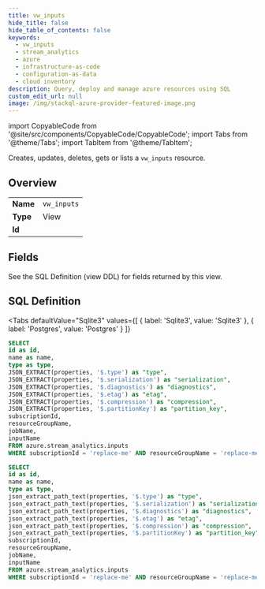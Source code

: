 ```yaml
--- 
title: vw_inputs
hide_title: false
hide_table_of_contents: false
keywords:
  - vw_inputs
  - stream_analytics
  - azure
  - infrastructure-as-code
  - configuration-as-data
  - cloud inventory
description: Query, deploy and manage azure resources using SQL
custom_edit_url: null
image: /img/stackql-azure-provider-featured-image.png
---
```


import CopyableCode from '@site/src/components/CopyableCode/CopyableCode';
import Tabs from '@theme/Tabs';
import TabItem from '@theme/TabItem';

Creates, updates, deletes, gets or lists a <code>vw_inputs</code> resource.

## Overview
<table><tbody>
<tr><td><b>Name</b></td><td><code>vw_inputs</code></td></tr>
<tr><td><b>Type</b></td><td>View</td></tr>
<tr><td><b>Id</b></td><td><CopyableCode code="azure.stream_analytics.vw_inputs" /></td></tr>
</tbody></table>

## Fields

See the SQL Definition (view DDL) for fields returned by this view.

## SQL Definition

<Tabs
defaultValue="Sqlite3"
values={[
{ label: 'Sqlite3', value: 'Sqlite3' },
{ label: 'Postgres', value: 'Postgres' }
]}
>
<TabItem value="Sqlite3">

```sql
SELECT
id as id,
name as name,
type as type,
JSON_EXTRACT(properties, '$.type') as "type",
JSON_EXTRACT(properties, '$.serialization') as "serialization",
JSON_EXTRACT(properties, '$.diagnostics') as "diagnostics",
JSON_EXTRACT(properties, '$.etag') as "etag",
JSON_EXTRACT(properties, '$.compression') as "compression",
JSON_EXTRACT(properties, '$.partitionKey') as "partition_key",
subscriptionId,
resourceGroupName,
jobName,
inputName
FROM azure.stream_analytics.inputs
WHERE subscriptionId = 'replace-me' AND resourceGroupName = 'replace-me' AND jobName = 'replace-me';
```

</TabItem>
<TabItem value="Postgres">

```sql
SELECT
id as id,
name as name,
type as type,
json_extract_path_text(properties, '$.type') as "type",
json_extract_path_text(properties, '$.serialization') as "serialization",
json_extract_path_text(properties, '$.diagnostics') as "diagnostics",
json_extract_path_text(properties, '$.etag') as "etag",
json_extract_path_text(properties, '$.compression') as "compression",
json_extract_path_text(properties, '$.partitionKey') as "partition_key",
subscriptionId,
resourceGroupName,
jobName,
inputName
FROM azure.stream_analytics.inputs
WHERE subscriptionId = 'replace-me' AND resourceGroupName = 'replace-me' AND jobName = 'replace-me';
```

</TabItem>
</Tabs>
